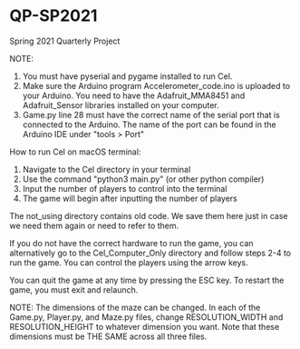 # QP-SP2021
Spring 2021 Quarterly Project

NOTE:
1. You must have pyserial and pygame installed to run Cel.
2. Make sure the Arduino program Accelerometer_code.ino is uploaded to your Arduino. You need to have the Adafruit_MMA8451 and Adafruit_Sensor libraries installed on your computer.
3. Game.py line 28 must have the correct name of the serial port that is connected to the Arduino. The name of the port can be found in the Arduino IDE under "tools > Port"


How to run Cel on macOS terminal:
1. Navigate to the Cel directory in your terminal
2. Use the command "python3 main.py" (or other python compiler)
3. Input the number of players to control into the terminal
4. The game will begin after inputting the number of players

The not_using directory contains old code. We save them here just in case we need them again or need to refer to them.

If you do not have the correct hardware to run the game, you can alternatively go to the Cel_Computer_Only directory and follow steps 2-4 to run the game. You can control the players using the arrow keys.

You can quit the game at any time by pressing the ESC key. To restart the game, you must exit and relaunch.

NOTE: The dimensions of the maze can be changed. In each of the Game.py, Player.py, and Maze.py files, change RESOLUTION_WIDTH and RESOLUTION_HEIGHT to whatever dimension you want. Note that these dimensions must be THE SAME across all three files.
